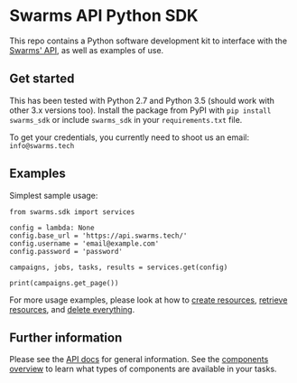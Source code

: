 Swarms API Python SDK
=====================

This repo contains a Python software development kit to interface with the
[Swarms' API](https://swarms.docs.apiary.io/), as well as examples of use.

Get started
-----------

This has been tested with Python 2.7 and Python 3.5 (should work with other 3.x
versions too). Install the package from PyPI with `pip install swarms_sdk` or
include `swarms_sdk` in your `requirements.txt` file.

To get your credentials, you currently need to shoot us an email:
`info@swarms.tech`

Examples
--------

Simplest sample usage:

    from swarms.sdk import services

    config = lambda: None
    config.base_url = 'https://api.swarms.tech/'
    config.username = 'email@example.com'
    config.password = 'password'

    campaigns, jobs, tasks, results = services.get(config)

    print(campaigns.get_page())

For more usage examples, please look at how to [create resources][create],
[retrieve resources][retrieve], and [delete everything][delete].

[create]: https://github.com/swarms/python-sdk/blob/master/swarms/create.py
[retrieve]: https://github.com/swarms/python-sdk/blob/master/swarms/retrieve.py
[delete]: https://github.com/swarms/python-sdk/blob/master/swarms/delete.py

Further information
-------------------

Please see the [API docs](https://swarms.docs.apiary.io/) for general information.
See the [components overview](https://swarms.docs.apiary.io/#reference/components-overview)
to learn what types of components are available in your tasks.
